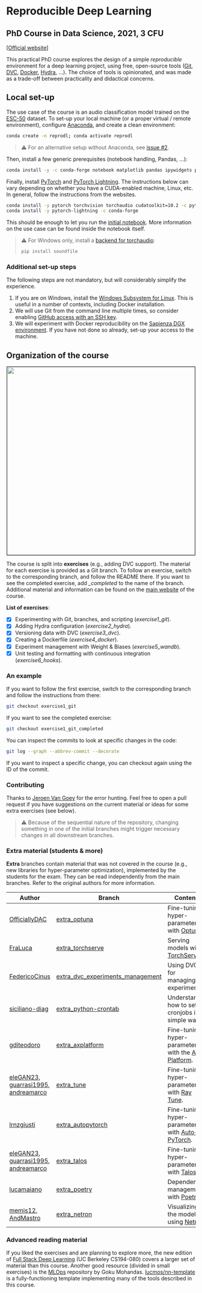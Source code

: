 # Reproducible Deep Learning
## PhD Course in Data Science, 2021, 3 CFU
[[Official website](https://www.sscardapane.it/teaching/reproducibledl/)]

This practical PhD course explores the design of a simple *reproducible* environment for a deep learning project, using free, open-source tools ([Git](https://git-scm.com/), [DVC](http://dvc.org/), [Docker](https://www.docker.com/), [Hydra](https://github.com/facebookresearch/hydra), ...). The choice of tools is opinionated, and was made as a trade-off between practicality and didactical concerns.

## Local set-up

The use case of the course is an audio classification model trained on the [ESC-50](https://github.com/karolpiczak/ESC-50) dataset. To set-up your local machine (or a proper virtual / remote environment), configure [Anaconda](https://www.anaconda.com/products/individual), and create a clean environment:

```bash
conda create -n reprodl; conda activate reprodl
```

> ⚠️ For an alternative setup without Anaconda, see [issue #2](https://github.com/sscardapane/reprodl2021/issues/2).

Then, install a few generic prerequisites (notebook handling, Pandas, …):

```bash
conda install -y -c conda-forge notebook matplotlib pandas ipywidgets pathlib
```

Finally, install [PyTorch](https://pytorch.org/) and [PyTorch Lightning](https://github.com/PyTorchLightning/pytorch-lightning). The instructions below can vary depending on whether you have a CUDA-enabled machine, Linux, etc. In general, follow the instructions from the websites.

```bash
conda install -y pytorch torchvision torchaudio cudatoolkit=10.2 -c pytorch -c conda-forge
conda install -y pytorch-lightning -c conda-forge
```

This should be enough to let you run the [initial notebook](https://github.com/sscardapane/reprodl2021/blob/main/Initial%20Notebook.ipynb). More information on the use case can be found inside the notebook itself.

> :warning: For Windows only, install a [backend for torchaudio](https://pytorch.org/audio/stable/backend.html):
> ```bash
> pip install soundfile
> ```

### Additional set-up steps

The following steps are not mandatory, but will considerably simplify the experience.

1. If you are on Windows, install the [Windows Subsystem for Linux](https://docs.microsoft.com/en-us/windows/wsl/install-win10). This is useful in a number of contexts, including Docker installation.
2. We will use Git from the command line multiple times, so consider enabling [GitHub access with an SSH key](https://docs.github.com/en/github/authenticating-to-github/connecting-to-github-with-ssh).
3. We will experiment with Docker reproducibility on the [Sapienza DGX environment](https://www.uniroma1.it/sites/default/files/field_file_allegati/presentazione_ga_13-05-2019_sgiagu.pdf). If you have not done so already, set-up your access to the machine.

## Organization of the course

<p align="center">
<img align="center" src="https://github.com/sscardapane/reprodl2021/blob/main/reprodl_overview.png" width="500" style="border: 1px solid black;">
</p>

The course is split into **exercises** (e.g., adding DVC support). The material for each exercise is provided as a Git branch. To follow an exercise, switch to the corresponding branch, and follow the README there. If you want to see the completed exercise, add *_completed* to the name of the branch. Additional material and information can be found on the [main website](https://www.sscardapane.it/teaching/reproducibledl/) of the course.

**List of exercises**:

- [x] Experimenting with Git, branches, and scripting (*exercise1_git*).
- [x] Adding Hydra configuration (*exercise2_hydra*).
- [x] Versioning data with DVC (*exercise3_dvc*).
- [x] Creating a Dockerfile (*exercise4_docker*).
- [x] Experiment management with Weight & Biases (*exercise5_wandb*). 
- [x] Unit testing and formatting with continuous integration (*exercise6_hooks*).

### An example

If you want to follow the first exercise, switch to the corresponding branch and follow the instructions from there:

```bash
git checkout exercise1_git
```

If you want to see the completed exercise:

```bash
git checkout exercise1_git_completed
```

You can inspect the commits to look at specific changes in the code:

```bash
git log --graph --abbrev-commit --decorate
```

If you want to inspect a specific change, you can checkout again using the ID of the commit.

### Contributing

Thanks to [Jeroen Van Goey](https://github.com/BioGeek) for the error hunting. Feel free to open a pull request if you have suggestions on the current material or ideas for some extra exercises (see below). 

> ⚠️ Because of the sequential nature of the repository, changing something in one of the initial branches might trigger necessary changes in all downstream branches.

### Extra material (students & more)

**Extra** branches contain material that was not covered in the course (e.g., new libraries for hyper-parameter optimization), implemented by the students for the exam. They can be read independently from the main branches. Refer to the original authors for more information.

| Author | Branch | Content |
| ------------- | ------------- |------------- |
| [OfficiallyDAC](https://github.com/OfficiallyDAC) | [extra_optuna](https://github.com/sscardapane/reprodl2021/tree/extra_optuna) | Fine-tuning hyper-parameters with [Optuna](https://optuna.readthedocs.io/en/latest/installation.html). |
| [FraLuca](https://github.com/FraLuca) | [extra_torchserve](https://github.com/sscardapane/reprodl2021/tree/extra_torchserve) | Serving models with [TorchServe](https://pytorch.org/serve/). |
| [FedericoCinus](https://github.com/FedericoCinus) | [extra_dvc_experiments_management](https://github.com/sscardapane/reprodl2021/tree/extra_dvc_experiments_management) | Using DVC for managing experiments. |
| [siciliano-diag](https://github.com/siciliano-diag) | [extra_python-crontab](https://github.com/sscardapane/reprodl2021/tree/extra_python-crontab) | Understand how to set cronjobs in a simple way. |
| [gditeodoro](https://github.com/gditeodoro) | [extra_axplatform](https://github.com/sscardapane/reprodl2021/tree/extra_axplatform) | Fine-tuning hyper-parameters with the [Ax Platform](https://ax.dev/). |
| [eleGAN23](https://github.com/eleGAN23), [guarrasi1995](https://github.com/guarrasi1995), [andreamarco](https://github.com/andremarco) | [extra_tune](https://github.com/sscardapane/reprodl2021/tree/extra_tune) | Fine-tuning hyper-parameters with [Ray Tune](https://docs.ray.io/en/master/tune/index.html). |
| [lrnzgiusti](https://github.com/lrnzgiusti) | [extra_autopytorch](https://github.com/sscardapane/reprodl2021/tree/extra_autopytorch) | Fine-tuning hyper-parameters with [Auto-PyTorch](https://github.com/automl/Auto-PyTorch). |
| [eleGAN23](https://github.com/eleGAN23), [guarrasi1995](https://github.com/guarrasi1995), [andreamarco](https://github.com/andremarco) | [extra_talos](https://github.com/sscardapane/reprodl2021/tree/extra_talos) | Fine-tuning hyper-parameters with [Talos](https://github.com/autonomio/talos). |
| [lucamaiano](https://github.com/lucamaiano) | [extra_poetry](https://github.com/sscardapane/reprodl2021/tree/extra_poetry) | Dependency management with [Poetry](https://python-poetry.org/). |
| [memis12](https://github.com/memis12), [AndMastro](https://github.com/AndMastro) | [extra_netron](https://github.com/sscardapane/reprodl2021/tree/extra_netron) | Visualizing the model using [Netron](https://netron.app/) |

### Advanced reading material

If you liked the exercises and are planning to explore more, the new edition of [Full Stack Deep Learning](https://fullstackdeeplearning.com/) (UC Berkeley CS194-080) covers a larger set of material than this course. Another good resource (divided in small exercises) is the [MLOps](https://github.com/GokuMohandas/mlops) repository by Goku Mohandas. [lucmos/nn-template](https://github.com/lucmos/nn-template) is a fully-functioning template implementing many of the tools described in this course.
